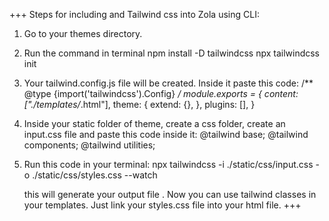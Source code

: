 +++
Steps for including and Tailwind css into Zola using CLI:

1) Go to your themes directory.

2) Run the command in terminal
    npm install -D tailwindcss
    npx tailwindcss init

3) Your tailwind.config.js file will be created. Inside it paste this code:
    /** @type {import('tailwindcss').Config} */
    module.exports = {
    content: ["./templates/*.html"],
    theme: {
        extend: {},
    },
    plugins: [],
    }

4) Inside your static folder of theme, create a css folder, create an input.css file and paste this code inside it:
    @tailwind base;
    @tailwind components;
    @tailwind utilities;

5) Run this code in your terminal:
    npx tailwindcss -i ./static/css/input.css -o ./static/css/styles.css --watch

    this will generate your output file .
    Now you can use tailwind classes in your templates. Just link your styles.css file into your html file.
    +++